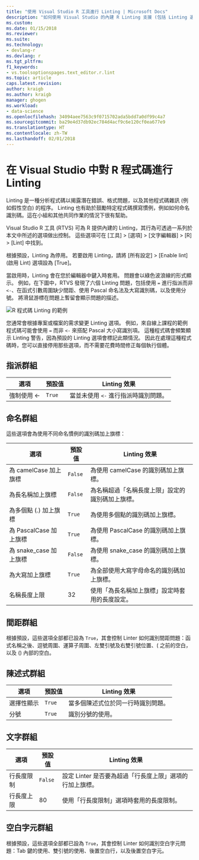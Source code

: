 ```yaml
---
title: "使用 Visual Studio R 工具進行 Linting | Microsoft Docs"
description: "如何使用 Visual Studio 的內建 R Linting 支援 (包括 Linting 選項)。"
ms.custom: 
ms.date: 01/15/2018
ms.reviewer: 
ms.suite: 
ms.technology:
- devlang-r
ms.devlang: r
ms.tgt_pltfrm: 
f1_keywords:
- vs.toolsoptionspages.text_editor.r.lint
ms.topic: article
caps.latest.revision: 
author: kraigb
ms.author: kraigb
manager: ghogen
ms.workload:
- data-science
ms.openlocfilehash: 34094aee7563c9f0715702ada5bdd7a0df99c4a7
ms.sourcegitcommit: ba29e4d37db92ec784d4acf9c6e120cf0ea677e9
ms.translationtype: HT
ms.contentlocale: zh-TW
ms.lasthandoff: 02/01/2018
---
```

# <a name="linting-r-code-in-visual-studio"></a>在 Visual Studio 中對 R 程式碼進行 Linting

Linting 是一種分析程式碼以揭露潛在錯誤、格式問題，以及其他程式碼雜訊 (例如假性空白) 的程序。 Linting 也有助於鼓勵特定程式碼撰寫慣例，例如如何命名識別碼。這在小組和其他共同作業的情況下很有幫助。

Visual Studio R 工具 (RTVS) 可為 R 提供內建的 Linting，其行為可透過一系列於本文中所述的選項做出控制。 這些選項可在 [工具] > [選項] > [文字編輯器] > [R] > [Lint] 中找到。

根據預設，Linting 為停用。 若要啟用 Linting，請將 [所有設定] > [Enable lint] (啟用 Lint) 選項設為 [True]。

當啟用時，Linting 會在您於編輯器中鍵入時套用。 問題會以綠色波浪線的形式顯示。 例如，在下圖中，RTVS 發現了六個 Linting 問題，包括使用 `=` 進行指派而非 `<-`、在函式引數周圍缺少間距、使用 Pascal 命名法及大寫識別碼，以及使用分號。 將滑鼠游標在問題上暫留會顯示問題的描述。

![R 程式碼 Linting 的範例](media/linting-01.png)

您通常會根據專案或檔案的需求變更 Linting 選項。 例如，來自線上課程的範例程式碼可能會使用 `=` 而非 `<-` 來搭配 Pascal 大小寫識別項。 這種程式碼會頻繁顯示 Linting 警告，因為預設的 Linting 選項會標記此類情況。 因此在處理這種程式碼時，您可以直接停用那些選項，而不需要花費時間修正每個執行個體。

## <a name="assignment-group"></a>指派群組

| 選項 | 預設值 | Linting 效果 |
| --- | --- | --- |
| 強制使用 \<- | `True` | 當並未使用 `<-` 進行指派時識別問題。 |

## <a name="naming-group"></a>命名群組

這些選項會為使用不同命名慣例的識別碼加上旗標：

| 選項 | 預設值 | Linting 效果 |
| --- | --- | --- |
| 為 camelCase 加上旗標 | `False` | 為使用 camelCase 的識別碼加上旗標。 |
| 為長名稱加上旗標 | `False` | 為名稱超過「名稱長度上限」設定的識別碼加上旗標。 |
| 為多個點 (.) 加上旗標 | `True` | 為使用多個點的識別碼加上旗標。 |
| 為 PascalCase 加上旗標 | `True` | 為使用 PascalCase 的識別碼加上旗標。 |
| 為 snake_case 加上旗標 | `False` | 為使用 snake_case 的識別碼加上旗標。 |
| 為大寫加上旗標 | `True` | 為全部使用大寫字母命名的識別碼加上旗標。 |
| 名稱長度上限 | 32 | 使用「為長名稱加上旗標」設定時套用的長度設定。 |

## <a name="spacing-group"></a>間距群組

根據預設，這些選項全部都已設為 `True`，其會控制 Linter 如何識別間距問題：函式名稱之後、逗號周圍、運算子周圍、左雙引號及右雙引號位置、( 之前的空白，以及 () 內部的空白。

## <a name="statements-group"></a>陳述式群組

| 選項 | 預設值 | Linting 效果 |
| --- | --- | --- |
| 選擇性顯示 | `True` | 當多個陳述式位於同一行時識別問題。 |
| 分號 | `True` | 識別分號的使用。 |

## <a name="text-group"></a>文字群組

| 選項 | 預設值 | Linting 效果 |
| --- | --- | --- |
| 行長度限制 | `False` | 設定 Linter 是否要為超過「行長度上限」選項的行加上旗標。 |
| 行長度上限 | 80 | 使用「行長度限制」選項時套用的長度限制。 |

## <a name="whitespace-group"></a>空白字元群組

根據預設，這些選項全部都已設為 `True`，其會控制 Linter 如何識別空白字元問題：Tab 鍵的使用、雙引號的使用、後置空白行，以及後置空白字元。